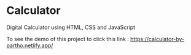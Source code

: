 # Calculator
Digital Calculator using HTML, CSS and JavaScript

To see the demo of this project to click this link : https://calculator-by-partho.netlify.app/

